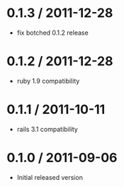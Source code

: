 
0.1.3 / 2011-12-28 
==================

  * fix botched 0.1.2 release

0.1.2 / 2011-12-28 
==================

  * ruby 1.9 compatibility

0.1.1 / 2011-10-11
==================

  * rails 3.1 compatibility
  
0.1.0 / 2011-09-06
==================

  * Initial released version
